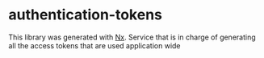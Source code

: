 # authentication-tokens

This library was generated with [Nx](https://nx.dev).
Service that is in charge of generating all the access tokens that are used application wide

